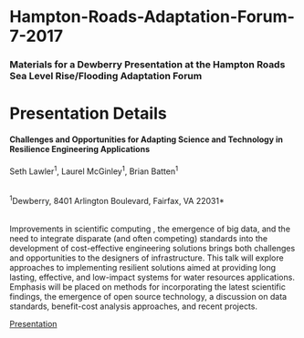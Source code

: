 # Hampton-Roads-Adaptation-Forum-7-2017

### Materials for a Dewberry Presentation at the Hampton Roads Sea Level Rise/Flooding Adaptation Forum 


# Presentation Details

#### Challenges and Opportunities for Adapting Science and Technology in Resilience Engineering Applications
Seth Lawler<sup>1</sup>, Laurel McGinley<sup>1</sup>, Brian Batten<sup>1</sup>

######
<sup>1</sup>Dewberry, 8401 Arlington Boulevard, Fairfax, VA 22031*
######
Improvements in scientific computing , the emergence of big data, and the need to integrate disparate (and often competing)  standards into the development of cost-effective engineering solutions brings both challenges and opportunities to the designers of infrastructure. This talk will explore approaches to implementing resilient solutions aimed at providing long lasting, effective, and low-impact systems for water resources applications. Emphasis will be placed on methods for incorporating the latest scientific findings, the emergence of open source technology, a discussion on data standards, benefit-cost analysis approaches, and recent projects.

[Presentation](https://htmlpreview.github.io/?https://raw.githubusercontent.com/Dewberry-RSG/Hampton-Roads-Adaptation-Forum-7-2017/master/Presentation_local.html)
